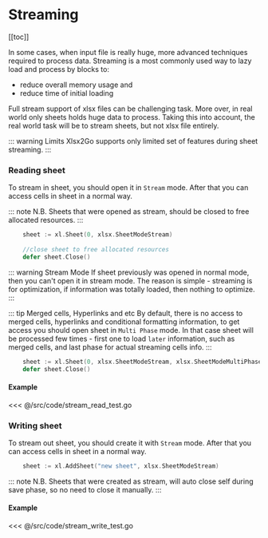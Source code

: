 # Streaming
[[toc]]

In some cases, when input file is really huge, more advanced techniques required to process data. Streaming is a most commonly used way to lazy load and process by blocks to:
 * reduce overall memory usage and 
 * reduce time of initial loading 

Full stream support of xlsx files can be challenging task. More over, in real world only sheets holds huge data to process. Taking this into account, the real world task will be to stream sheets, but not xlsx file entirely.   

::: warning Limits
Xlsx2Go supports only limited set of features during sheet streaming.
:::

### Reading sheet
To stream in sheet, you should open it in `Stream` mode. After that you can access cells in sheet in a normal way.

::: note N.B.
Sheets that were opened as stream, should be closed to free allocated resources.
:::
```go
	sheet := xl.Sheet(0, xlsx.SheetModeStream)
	
	//close sheet to free allocated resources
	defer sheet.Close()
```

::: warning Stream Mode
If sheet previously was opened in normal mode, then you can't open it in stream mode. The reason is simple - streaming is for optimization, if information was totally loaded, then nothing to optimize. 
:::

::: tip Merged cells, Hyperlinks and etc
By default, there is no access to merged cells, hyperlinks and conditional formatting information, to get access you should open sheet in `Multi Phase` mode. In that case sheet will be processed few times - first one to load `later` information, such as merged cells, and last phase for actual streaming cells info.
::: 

```go
	sheet := xl.Sheet(0, xlsx.SheetModeStream, xlsx.SheetModeMultiPhase)
	defer sheet.Close()
```

#### Example 
<<< @/src/code/stream_read_test.go

### Writing sheet
To stream out sheet, you should create it with `Stream` mode. After that you can access cells in sheet in a normal way.

```go
	sheet := xl.AddSheet("new sheet", xlsx.SheetModeStream)	
```

::: note N.B.
Sheets that were created as stream, will auto close self during save phase, so no need to close it manually.
:::

#### Example 
<<< @/src/code/stream_write_test.go
